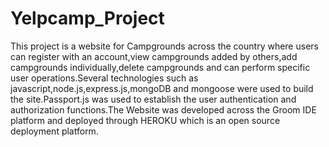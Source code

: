 # Yelpcamp_Project
This project is a website for Campgrounds across the country where users can register with an account,view campgrounds added by others,add campgrounds individually,delete campgrounds and can perform specific user operations.Several technologies such as javascript,node.js,express.js,mongoDB and mongoose were used to build the site.Passport.js was used to establish the user authentication and authorization functions.The Website was developed across the Groom IDE platform and deployed through HEROKU which is an open source deployment platform.
